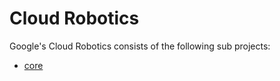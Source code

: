 # Cloud Robotics

Google's Cloud Robotics consists of the following sub projects:

* [core](https://googlecloudrobotics.github.io/core/)

